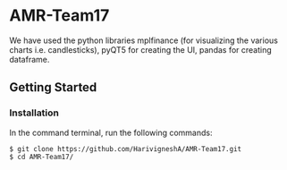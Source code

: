 # AMR-Team17

We have used the python libraries mplfinance (for visualizing the various charts i.e. candlesticks), pyQT5 for creating the UI, pandas for creating dataframe.

## Getting Started

### Installation

In the command terminal, run the following commands:

    $ git clone https://github.com/HarivigneshA/AMR-Team17.git
    $ cd AMR-Team17/

